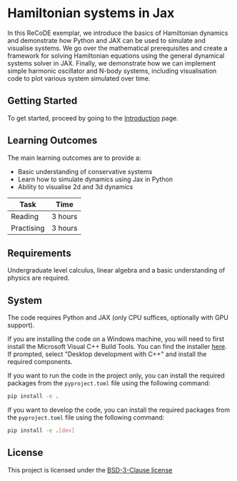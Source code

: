 # Hamiltonian systems in Jax

In this ReCoDE exemplar, we introduce the basics of Hamiltonian dynamics and demonstrate how Python and JAX can be used to simulate and visualise systems. We go over the mathematical prerequisites and create a framework for solving Hamiltonian equations using the general dynamical systems solver in JAX. Finally, we demonstrate how we can implement simple harmonic oscillator and N-body systems, including visualisation code to plot various system simulated over time.

## Getting Started

To get started, proceed by going to the <a href="02Introduction-to-Hamiltonian-systems/">Introduction</a> page.

## Learning Outcomes

The main learning outcomes are to provide a:

- Basic understanding of conservative systems
- Learn how to simulate dynamics using Jax in Python
- Ability to visualise 2d and 3d dynamics

| Task       | Time    |
| ---------- | ------- |
| Reading    | 3 hours |
| Practising | 3 hours |

## Requirements

Undergraduate level calculus, linear algebra and a basic understanding of physics are required.

## System

The code requires Python and JAX (only CPU suffices, optionally with GPU support). 

If you are installing the code on a Windows machine, you will need to first install the Microsoft Visual C++ Build Tools. You can find the installer [here](https://visualstudio.microsoft.com/visual-cpp-build-tools/). If prompted, select "Desktop development with C++" and install the required components.

If you want to run the code in the project only, you can install the required packages from the `pyproject.toml` file using the following command:

```bash
pip install -e .
```

If you want to develop the code, you can install the required packages from the `pyproject.toml` file using the following command:

```bash
pip install -e .[dev]
```

## License

This project is licensed under the [BSD-3-Clause license](LICENSE.md)
